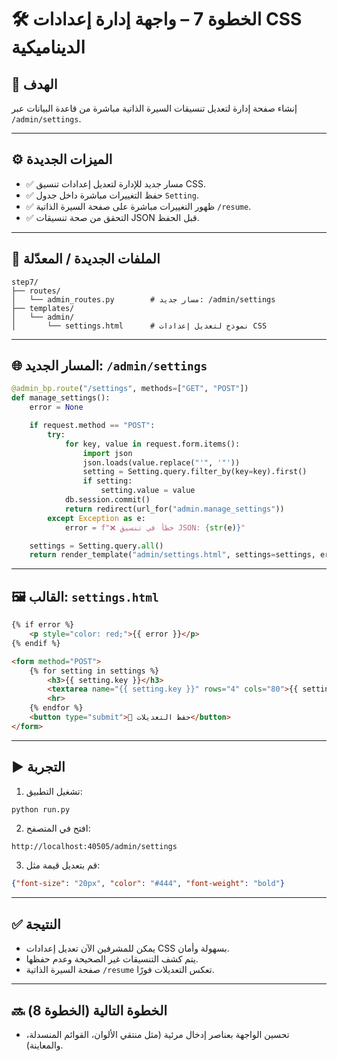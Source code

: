 
# 🛠️ الخطوة 7 – واجهة إدارة إعدادات CSS الديناميكية

## 🎯 الهدف
إنشاء صفحة إدارة لتعديل تنسيقات السيرة الذاتية مباشرة من قاعدة البيانات عبر `/admin/settings`.

---

## ⚙️ الميزات الجديدة

- ✅ مسار جديد للإدارة لتعديل إعدادات تنسيق CSS.
- ✅ حفظ التغييرات مباشرة داخل جدول `Setting`.
- ✅ ظهور التغييرات مباشرة على صفحة السيرة الذاتية `/resume`.
- ✅ التحقق من صحة تنسيقات JSON قبل الحفظ.

---

## 📂 الملفات الجديدة / المعدّلة

```
step7/
├── routes/
│   └── admin_routes.py        # مسار جديد: /admin/settings
├── templates/
│   └── admin/
│       └── settings.html      # نموذج لتعديل إعدادات CSS
```

---

## 🌐 المسار الجديد: `/admin/settings`

```python
@admin_bp.route("/settings", methods=["GET", "POST"])
def manage_settings():
    error = None

    if request.method == "POST":
        try:
            for key, value in request.form.items():
                import json
                json.loads(value.replace("'", '"'))
                setting = Setting.query.filter_by(key=key).first()
                if setting:
                    setting.value = value
            db.session.commit()
            return redirect(url_for("admin.manage_settings"))
        except Exception as e:
            error = f"❌ خطأ في تنسيق JSON: {str(e)}"

    settings = Setting.query.all()
    return render_template("admin/settings.html", settings=settings, error=error)
```

---

## 🖼️ القالب: `settings.html`

```html
{% if error %}
    <p style="color: red;">{{ error }}</p>
{% endif %}

<form method="POST">
    {% for setting in settings %}
        <h3>{{ setting.key }}</h3>
        <textarea name="{{ setting.key }}" rows="4" cols="80">{{ setting.value }}</textarea>
        <hr>
    {% endfor %}
    <button type="submit">💾 حفظ التعديلات</button>
</form>
```

---

## ▶️ التجربة

1. تشغيل التطبيق:
```bash
python run.py
```

2. افتح في المتصفح:
```
http://localhost:40505/admin/settings
```

3. قم بتعديل قيمة مثل:
```json
{"font-size": "20px", "color": "#444", "font-weight": "bold"}
```

---

## ✅ النتيجة

- يمكن للمشرفين الآن تعديل إعدادات CSS بسهولة وأمان.
- يتم كشف التنسيقات غير الصحيحة وعدم حفظها.
- صفحة السيرة الذاتية `/resume` تعكس التعديلات فورًا.

---

## 🔜 الخطوة التالية (الخطوة 8)

- تحسين الواجهة بعناصر إدخال مرئية (مثل منتقي الألوان، القوائم المنسدلة، والمعاينة).
